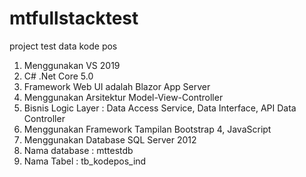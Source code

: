 # mtfullstacktest
project test data kode pos

1. Menggunakan VS 2019
2. C# .Net Core 5.0
3. Framework Web UI adalah Blazor App Server
4. Menggunakan Arsitektur Model-View-Controller
5. Bisnis Logic Layer : Data Access Service, Data Interface, API Data Controller
6. Menggunakan Framework Tampilan Bootstrap 4, JavaScript
7. Menggunakan Database SQL Server 2012
8. Nama database : mttestdb
9. Nama Tabel : tb_kodepos_ind
